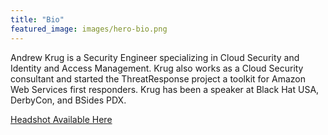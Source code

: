 ```yaml
---
title: "Bio"
featured_image: images/hero-bio.png
---
```


Andrew Krug is a Security Engineer specializing in Cloud Security and Identity and Access Management. Krug also works as a Cloud Security consultant and started the ThreatResponse project a toolkit for Amazon Web Services first responders. Krug has been a speaker at Black Hat USA, DerbyCon, and BSides PDX.

[Headshot Available Here](/images/DSC_8440.jpg)